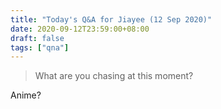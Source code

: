 ```yaml
---
title: "Today's Q&A for Jiayee (12 Sep 2020)"
date: 2020-09-12T23:59:00+08:00
draft: false
tags: ["qna"]
---
```

> What are you chasing at this moment?

Anime?
